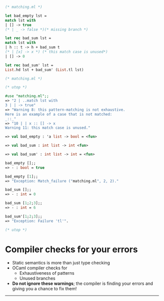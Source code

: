 ```ocaml
(* matching.ml *)

let bad_empty lst =
match lst with
| [] -> true
(* | _ -> false *)(* missing branch *)

let rec bad_sum lst =
match lst with
| h :: t -> h + bad_sum t
(* | [x] -> x *) (* this match case is unused*)
| [] -> 0

let rec bad_sum' lst =
List.hd lst + bad_sum' (List.tl lst)

(* matching.ml *)

(* utop *)

#use "matching.ml";;
=> "2 | ..match lst with
3 | | -> true"
=> "Warning 8: this pattern-matching is not exhaustive.
Here is an example of a case that is not matched:
_::_"
=> "10 | | x :: [] -> x
Warning 11: this match case is unused."

=> val bad_empty : 'a list -> bool = <fun>

=> val bad_sum : int list -> int <fun>

=> val bad_sum' : int list -> int = <fun>

bad_empty [];;
=> - : bool = true

bad_empty [1];;
=> "Exception: Match_failure ("matching.ml", 2, 2)."

bad_sum [];;
=> - : int = 0

bad_sum [1;2;3];;
=> - : int = 6

bad_sum'[1;2;3];;
=> "Exception: Failure 'tl'".

(* utop *)
```
# Compiler checks for your errors
- Static semantics is more than just type checking
- OCaml compiler checks for
  - Exhaustiveness of patterns
  - Unused branches
- **Do not ignore these warnings**; the compiler is finding your errors and giving you a chance to fix them!
------------------------
